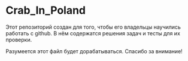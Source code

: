 # Crab_In_Poland	
Этот репозиторий создан для того, чтобы его владельцы научились работать с github. В нём содержатся решения задач и тесты для их проверки.

Разумеется этот файл будет дорабатываться. Спасибо за внимание!
